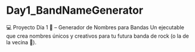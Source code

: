 # Day1_BandNameGenerator
💻 Proyecto Día 1 🎸 – Generador de Nombres para Bandas Un ejecutable que crea nombres únicos y creativos para tu futura banda de rock (o la de la vecina 🤘).
